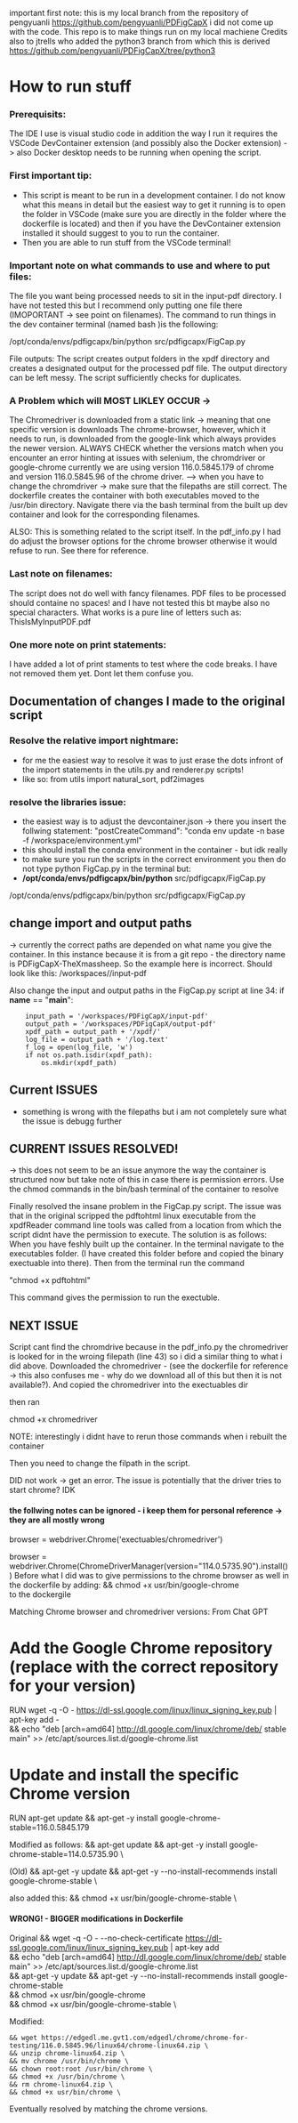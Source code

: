 important first note: this is my local branch from the repository of pengyuanli https://github.com/pengyuanli/PDFigCapX
i did not come up with the code. This repo is to make things run on my local machiene
Credits also to jtrells who added the python3 branch from which this is derived https://github.com/pengyuanli/PDFigCapX/tree/python3
# How to run stuff
### Prerequisits:
The IDE I use is visual studio code
in addition the way I run it requires the VSCode DevContainer extension (and possibly also the Docker extension) -> also Docker desktop needs to be running when opening the script. 

### First important tip:
- This script is meant to be run in a development container. I do not know what this means in detail but the easiest way to get it running is to open the folder in VSCode (make sure you are directly in the folder where the dockerfile is located) and then if you have the DevContainer extension installed it should suggest to you to run the container. 
- Then you are able to run stuff from the VSCode terminal!

### Important note on what commands to use and where to put files:
The file you want being processed needs to sit in the input-pdf directory. I have not tested this but I recommend only putting one file there (IMOPORTANT -> see point on filenames).
The command to run things in the dev container terminal (named bash <yourcontainername>)is the following:
 
 /opt/conda/envs/pdfigcapx/bin/python src/pdfigcapx/FigCap.py

File outputs:
The script creates output folders in the xpdf directory and creates a designated output for the processed pdf file. The output directory can be left messy. The script sufficiently checks for duplicates.

### A Problem which will MOST LIKLEY OCCUR -> 
The Chromedriver is downloaded from a static link -> meaning that one specific version is downloads
The chrome-browser, however, which it needs to run, is downloaded from the google-link which always provides the newer version. 
ALWAYS CHECK whether the versions match when you encounter an error hinting at issues with selenium, the chromdriver or google-chrome
currently we are using version 116.0.5845.179 of chrome and version 116.0.5845.96 of the chrome driver.
--> when you have to change the chromdriver -> make sure that the filepaths are still correct. The dockerfile creates the container with both executables moved to the /usr/bin directory. Navigate there via the bash terminal from the built up dev container and look for the corresponding filenames.

ALSO:
This is something related to the script itself. In the pdf_info.py I had do adjust the browser options for the chrome browser otherwise it would refuse to run. See there for reference.


### Last note on filenames:
The script does not do well with fancy filenames. PDF files to be processed should containe no spaces! and I have not tested this bt maybe also no special characters. What works is a pure line of letters such as: ThisIsMyInputPDF.pdf

### One more note on print statements:
I have added a lot of print staments to test where the code breaks. I have not removed them yet. Dont let them confuse you.

## Documentation of changes I made to the original script

### Resolve the relative import nightmare:
- for me the easiest way to resolve it was to just erase the dots infront of the import statements in the utils.py and renderer.py scripts!
-   like so: from utils import natural_sort, pdf2images

### resolve the libraries issue:
- the easiest way is to adjust the devcontainer.json -> there you insert the follwing statement:
    "postCreateCommand": "conda env update -n base -f /workspace/environment.yml"
- this should install the conda environment in the container - but idk really
- to make sure you run the scripts in the correct environment you then do not type python FigCap.py in the terminal but:
-   **/opt/conda/envs/pdfigcapx/bin/python** src/pdfigcapx/FigCap.py

/opt/conda/envs/pdfigcapx/bin/python src/pdfigcapx/FigCap.py

## change import and output paths 
-> currently the correct paths are depended on what name you give the container. In this instance because it is from a git repo - the directory name is PDFigCapX-TheXmassheep. So the example here is incorrect. Should look like this: /workspaces/<your containername here>/input-pdf

Also change the input and output paths in the FigCap.py script at line 34:
    if __name__ == "__main__":

        input_path = '/workspaces/PDFigCapX/input-pdf'
        output_path = '/workspaces/PDFigCapX/output-pdf'
        xpdf_path = output_path + '/xpdf/'
        log_file = output_path + '/log.text'
        f_log = open(log_file, 'w')
        if not os.path.isdir(xpdf_path):
            os.mkdir(xpdf_path)




## Current ISSUES
- something is wrong with the filepaths but i am not completely sure what the issue is
debugg further

## CURRENT ISSUES RESOLVED!
-> this does not seem to be an issue anymore the way the container is structured now but take note of this in case there is permission errors. Use the chmod commands in the bin/bash terminal of the container to resolve

Finally resolved the insane problem in the FigCap.py script. The issue was that in the original scripped the pdftohtml linux executable from the xpdfReader command line tools was called from a location from which the script didnt have the permission to execute. The solution is as follows:
When you have feshly built up the container. In the terminal navigate to the executables folder. (I have created this folder before and copied the binary exectuable into there). Then from the terminal run the command 

"chmod +x pdftohtml" 

This command gives the permission to run the exectuble.

## NEXT ISSUE
Script cant find the chromdrive because in the pdf_info.py the chromedriver is looked for in the wroing filepath (line 43)
so i did a similar thing to what i did above. Downloaded the chromedriver - (see the dockerfile for reference -> this also confuses me - why do we download all of this but then it is not available?). And copied the chromedriver into the exectuables dir

then ran 

chmod +x chromedriver

NOTE: interestingly i didnt have to rerun those commands when i rebuilt the container

Then you need to change the filpath in the script.

DID not work -> get an error. The issue is potentially that the driver tries to start chrome? IDK

#### the follwing notes can be ignored - i keep them for personal reference -> they are all mostly wrong
browser = webdriver.Chrome('exectuables/chromedriver')

browser = webdriver.Chrome(ChromeDriverManager(version="114.0.5735.90").install())
Before what I did was to give permissions to the chrome browser as well in the dockerfile by adding:
    && chmod +x usr/bin/google-chrome \
to the dockergile

Matching Chrome browser and chromedriver versions:
From Chat GPT
# Add the Google Chrome repository (replace with the correct repository for your version)
RUN wget -q -O - https://dl-ssl.google.com/linux/linux_signing_key.pub | apt-key add - \
    && echo "deb [arch=amd64] http://dl.google.com/linux/chrome/deb/ stable main" >> /etc/apt/sources.list.d/google-chrome.list

# Update and install the specific Chrome version
RUN apt-get update && apt-get -y install google-chrome-stable=116.0.5845.179


Modified as follows:
&& apt-get update && apt-get -y install google-chrome-stable=114.0.5735.90 \

(Old)
&& apt-get -y update && apt-get -y --no-install-recommends install google-chrome-stable \

also added this:
    && chmod +x usr/bin/google-chrome-stable \


#### WRONG! -  BIGGER modifications in Dockerfile

Original
    && wget -q -O - --no-check-certificate https://dl-ssl.google.com/linux/linux_signing_key.pub | apt-key add \
    && echo "deb [arch=amd64]  http://dl.google.com/linux/chrome/deb/ stable main" >> /etc/apt/sources.list.d/google-chrome.list \
    && apt-get -y update && apt-get -y --no-install-recommends install google-chrome-stable \
    && chmod +x usr/bin/google-chrome \
    && chmod +x usr/bin/google-chrome-stable \

Modified:

    && wget https://edgedl.me.gvt1.com/edgedl/chrome/chrome-for-testing/116.0.5845.96/linux64/chrome-linux64.zip \
    && unzip chrome-linux64.zip \
    && mv chrome /usr/bin/chrome \
    && chown root:root /usr/bin/chrome \
    && chmod +x /usr/bin/chrome \
    && rm chrome-linux64.zip \
    && chmod +x usr/bin/chrome \
  

  Eventually resolved by matching the chrome versions. 
